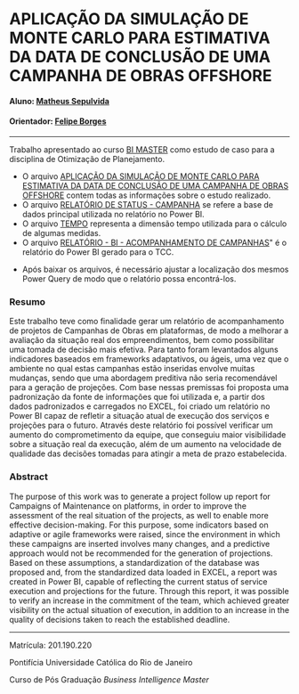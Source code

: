 # APLICAÇÃO DA SIMULAÇÃO DE MONTE CARLO PARA ESTIMATIVA DA DATA DE CONCLUSÃO DE UMA CAMPANHA DE OBRAS OFFSHORE

#### Aluno: [Matheus Sepulvida](https://github.com/matheusspm)
#### Orientador: [Felipe Borges](https://github.com/FelipeBorgesC)

---

Trabalho apresentado ao curso [BI MASTER](https://ica.puc-rio.ai/bi-master) como estudo de caso para a disciplina de Otimização de Planejamento.

- O arquivo [APLICAÇÃO DA SIMULAÇÃO DE MONTE CARLO PARA ESTIMATIVA DA DATA DE CONCLUSÃO DE UMA CAMPANHA DE OBRAS OFFSHORE](https://github.com/matheusspm/TCC---BI-MASTER-2020-1/blob/main/MONOGRAFIA%20-%20FERRAMENTA%20DE%20BI%20PARA%20ACOMPANHAMENTO%20DE%20PROJETOS%20DE%20MANUTEN%C3%87%C3%83O%20E%20CONTING%C3%8ANCIA%20EM%20PLATAFORMAS.pdf) contem todas as informações sobre o estudo realizado.
- O arquivo [RELATÓRIO DE STATUS - CAMPANHA](https://github.com/matheusspm/TCC---BI-MASTER-2020-1/blob/main/RELAT%C3%93RIO%20DE%20STATUS%20-%20CAMPANHA.xlsx) se refere a base de dados principal utilizada no relatório no Power BI.
- O arquivo [TEMPO](https://github.com/matheusspm/TCC---BI-MASTER-2020-1/blob/main/TEMPO.xlsx) representa a dimensão tempo utilizada para o cálculo de algumas medidas.
- O arquivo [RELATÓRIO - BI - ACOMPANHAMENTO DE CAMPANHAS](https://github.com/matheusspm/TCC---BI-MASTER-2020-1/blob/main/RELAT%C3%93RIO%20-%20BI%20-%20ACOMPANHAMENTO%20DE%20CAMPANHAS.pbix)" é o relatório do Power BI gerado para o TCC.
* Após baixar os arquivos, é necessário ajustar a localização dos mesmos Power Query de modo que o relatório possa encontrá-los.

### Resumo

Este trabalho teve como finalidade gerar um relatório de acompanhamento de projetos de Campanhas de Obras em plataformas, de modo a melhorar a avaliação da situação real dos empreendimentos, bem como possibilitar uma tomada de decisão mais efetiva. Para tanto foram levantados alguns indicadores baseados em frameworks adaptativos, ou ágeis, uma vez que o ambiente no qual estas campanhas estão inseridas envolve muitas mudanças, sendo que uma abordagem preditiva não seria recomendável para a geração de projeções. Com base nessas premissas foi proposta uma padronização da fonte de informações que foi utilizada e, a partir dos dados padronizados e carregados no EXCEL, foi criado um relatório no Power BI capaz de refletir a situação atual de execução dos serviços e projeções para o futuro. Através deste relatório foi possível verificar um aumento do comprometimento da equipe, que conseguiu maior visibilidade sobre a situação real da execução, além de um aumento na velocidade de qualidade das decisões tomadas para atingir a meta de prazo estabelecida.

### Abstract

The purpose of this work was to generate a project follow up report for Campaigns of Maintenance on platforms, in order to improve the assessment of the real situation of the projects, as well to enable more effective decision-making. For this purpose, some indicators based on adaptive or agile frameworks were raised, since the environment in which these campaigns are inserted involves many changes, and a predictive approach would not be recommended for the generation of projections. Based on these assumptions, a standardization of the database was proposed and, from the standardized data loaded in EXCEL, a report was created in Power BI, capable of reflecting the current status of service execution and projections for the future. Through this report, it was possible to verify an increase in the commitment of the team, which achieved greater visibility on the actual situation of execution, in addition to an increase in the quality of decisions taken to reach the established deadline.

---

Matrícula: 201.190.220

Pontifícia Universidade Católica do Rio de Janeiro

Curso de Pós Graduação *Business Intelligence Master*
